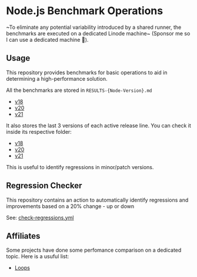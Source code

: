 # Node.js Benchmark Operations

~To eliminate any potential variability introduced by a shared runner,
the benchmarks are executed on a dedicated Linode machine~ (Sponsor me so I can use a dedicated machine 💚).

## Usage

This repository provides benchmarks for basic operations to aid in determining a high-performance solution.

All the benchmarks are stored in `RESULTS-{Node-Version}.md`

- [v18](./RESULTS-v18.md)
- [v20](./RESULTS-v20.md)
- [v21](./RESULTS-v21.md)

It also stores the last 3 versions of each active release line. You can check it inside its respective folder:

- [v18](./v18)
- [v20](./v20)
- [v21](./v21)

This is useful to identify regressions in minor/patch versions.

## Regression Checker

This repository contains an action to automatically identify regressions and improvements based on a 20% change - up or down

See: [check-regressions.yml](https://github.com/RafaelGSS/nodejs-bench-operations/actions/workflows/check_regressions.yml)

## Affiliates

Some projects have done some perfomance comparison on a dedicated topic.
Here is a usuful list:

- [Loops](https://github.com/simone-sanfratello/node-bench-iteration)
